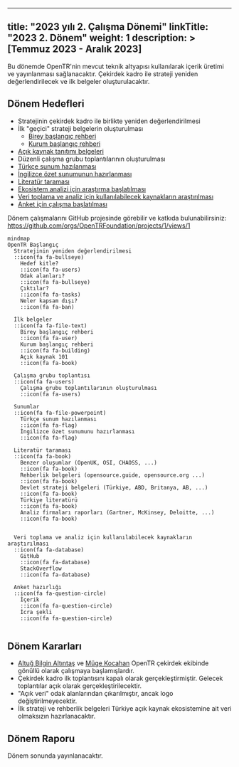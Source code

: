 
---
title: "2023 yılı 2. Çalışma Dönemi"
linkTitle: "2023 2. Dönem"
weight: 1
description: >
  [Temmuz 2023 - Aralık 2023]
---

Bu dönemde OpenTR'nin mevcut teknik altyapısı kullanılarak içerik üretimi ve yayınlanması sağlanacaktır. Çekirdek
kadro ile strateji yeniden değerlendirilecek ve ilk belgeler oluşturulacaktır.

## Dönem Hedefleri

* Stratejinin çekirdek kadro ile birlikte yeniden değerlendirilmesi
* İlk "geçici" strateji belgelerin oluşturulması
  * [Birey başlangıç rehberi](https://github.com/OpenTRFoundation/OpenTR/issues/14)
  * [Kurum başlangıç rehberi](https://github.com/OpenTRFoundation/OpenTR/issues/15)
* [Açık kaynak tanıtımı belgeleri](https://github.com/OpenTRFoundation/OpenTR/issues/16)
* Düzenli çalışma grubu toplantılarının oluşturulması
* [Türkçe sunum hazılanması](https://github.com/OpenTRFoundation/OpenTR/issues/7)
* [İngilizce özet sunumunun hazırlanması](https://github.com/OpenTRFoundation/OpenTR/issues/8)
* [Literatür taraması](https://github.com/OpenTRFoundation/OpenTR/issues/17)
* [Ekosistem analizi için araştırma başlatılması](https://github.com/OpenTRFoundation/OpenTR/issues/18)
* [Veri toplama ve analiz için kullanılabilecek kaynakların araştırılması](https://github.com/OpenTRFoundation/OpenTR/issues/20)
* [Anket için çalışma başlatılması](https://github.com/OpenTRFoundation/OpenTR/issues/19)

Dönem çalışmalarını GitHub projesinde görebilir ve katkıda bulunabilirsiniz: https://github.com/orgs/OpenTRFoundation/projects/1/views/1

```mermaid
mindmap
OpenTR Başlangıç
  Stratejinin yeniden değerlendirilmesi
  ::icon(fa fa-bullseye)
    Hedef kitle?
    ::icon(fa fa-users)
    Odak alanları?
    ::icon(fa fa-bullseye)
    Çıktılar?
    ::icon(fa fa-tasks)
    Neler kapsam dışı?
    ::icon(fa fa-ban)
    
  İlk belgeler
  ::icon(fa fa-file-text)
    Birey başlangıç rehberi
    ::icon(fa fa-user)
    Kurum başlangıç rehberi
    ::icon(fa fa-building)
    Açık kaynak 101
    ::icon(fa fa-book)
    
  Çalışma grubu toplantısı
  ::icon(fa fa-users)
    Çalışma grubu toplantılarının oluşturulması
    ::icon(fa fa-users)
    
  Sunumlar
  ::icon(fa fa-file-powerpoint)
    Türkçe sunum hazılanması
    ::icon(fa fa-flag)
    İngilizce özet sunumunu hazırlanması
    ::icon(fa fa-flag)
    
  Literatür taraması
  ::icon(fa fa-book)
    Benzer oluşumlar (OpenUK, OSI, CHAOSS, ...)
    ::icon(fa fa-book)
    Rehberlik belgeleri (opensource.guide, opensource.org ...)
    ::icon(fa fa-book)
    Devlet strateji belgeleri (Türkiye, ABD, Britanya, AB, ...)
    ::icon(fa fa-book)
    Türkiye literatürü
    ::icon(fa fa-book)
    Analiz firmaları raporları (Gartner, McKinsey, Deloitte, ...)
    ::icon(fa fa-book)
    
    
  Veri toplama ve analiz için kullanılabilecek kaynakların araştırılması
  ::icon(fa fa-database)
    GitHub
    ::icon(fa fa-database)
    StackOverflow
    ::icon(fa fa-database)
    
  Anket hazırlığı
  ::icon(fa fa-question-circle)
    İçerik
    ::icon(fa fa-question-circle)
    İcra şekli
    ::icon(fa fa-question-circle)
    
```

## Dönem Kararları

* [Altuğ Bilgin Altıntaş](https://www.linkedin.com/in/altuga/) ve [Müge Kocahan](https://www.linkedin.com/in/m%C3%BCge-%C5%9Fahin-kocahan-4ab85173/) OpenTR çekirdek ekibinde gönüllü olarak çalışmaya başlamışlardır.
* Çekirdek kadro ilk toplantısını kapalı olarak gerçekleştirmiştir. Gelecek toplantılar açık olarak gerçekleştirilecektir.
* "Açık veri" odak alanlarından çıkarılmıştır, ancak logo değiştirilmeyecektir.
* İlk strateji ve rehberlik belgeleri Türkiye açık kaynak ekosistemine ait veri olmaksızın hazırlanacaktır.


## Dönem Raporu

Dönem sonunda yayınlanacaktır.

